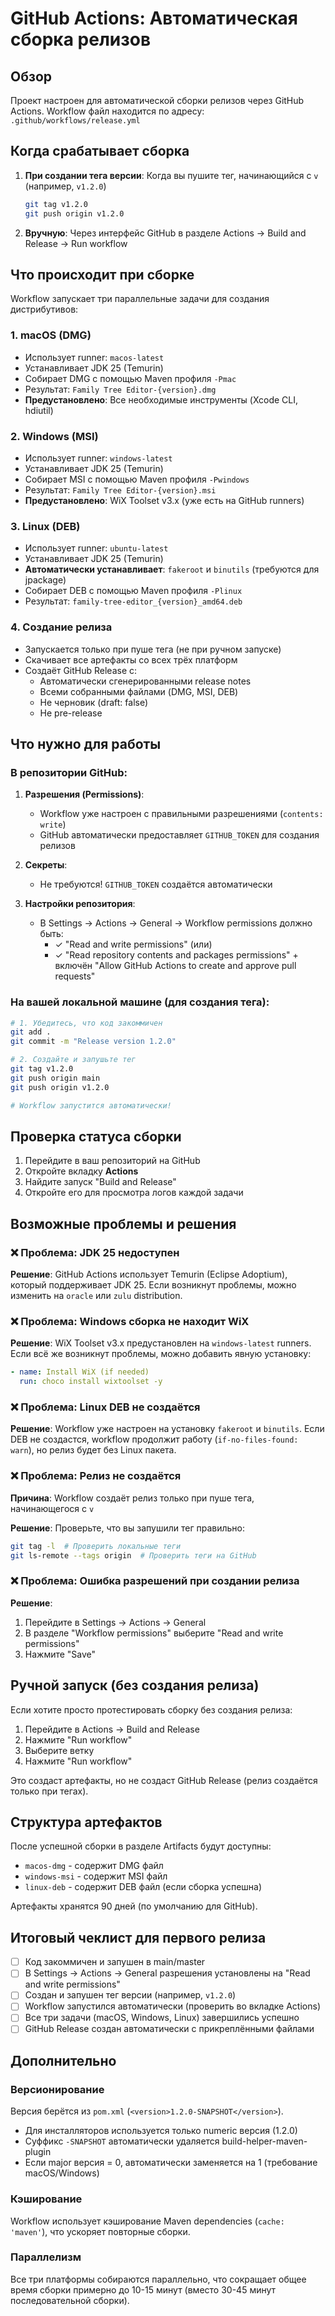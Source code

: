 # GitHub Actions: Автоматическая сборка релизов

## Обзор

Проект настроен для автоматической сборки релизов через GitHub Actions. Workflow файл находится по адресу: `.github/workflows/release.yml`

## Когда срабатывает сборка

1. **При создании тега версии**: Когда вы пушите тег, начинающийся с `v` (например, `v1.2.0`)
   ```bash
   git tag v1.2.0
   git push origin v1.2.0
   ```

2. **Вручную**: Через интерфейс GitHub в разделе Actions → Build and Release → Run workflow

## Что происходит при сборке

Workflow запускает три параллельные задачи для создания дистрибутивов:

### 1. macOS (DMG)
- Использует runner: `macos-latest`
- Устанавливает JDK 25 (Temurin)
- Собирает DMG с помощью Maven профиля `-Pmac`
- Результат: `Family Tree Editor-{version}.dmg`
- **Предустановлено**: Все необходимые инструменты (Xcode CLI, hdiutil)

### 2. Windows (MSI)
- Использует runner: `windows-latest`
- Устанавливает JDK 25 (Temurin)
- Собирает MSI с помощью Maven профиля `-Pwindows`
- Результат: `Family Tree Editor-{version}.msi`
- **Предустановлено**: WiX Toolset v3.x (уже есть на GitHub runners)

### 3. Linux (DEB)
- Использует runner: `ubuntu-latest`
- Устанавливает JDK 25 (Temurin)
- **Автоматически устанавливает**: `fakeroot` и `binutils` (требуются для jpackage)
- Собирает DEB с помощью Maven профиля `-Plinux`
- Результат: `family-tree-editor_{version}_amd64.deb`

### 4. Создание релиза
- Запускается только при пуше тега (не при ручном запуске)
- Скачивает все артефакты со всех трёх платформ
- Создаёт GitHub Release с:
  - Автоматически сгенерированными release notes
  - Всеми собранными файлами (DMG, MSI, DEB)
  - Не черновик (draft: false)
  - Не pre-release

## Что нужно для работы

### В репозитории GitHub:

1. **Разрешения (Permissions)**: 
   - Workflow уже настроен с правильными разрешениями (`contents: write`)
   - GitHub автоматически предоставляет `GITHUB_TOKEN` для создания релизов

2. **Секреты**: 
   - Не требуются! `GITHUB_TOKEN` создаётся автоматически

3. **Настройки репозитория**:
   - В Settings → Actions → General → Workflow permissions должно быть:
     - ✓ "Read and write permissions" (или)
     - ✓ "Read repository contents and packages permissions" + включён "Allow GitHub Actions to create and approve pull requests"

### На вашей локальной машине (для создания тега):

```bash
# 1. Убедитесь, что код закоммичен
git add .
git commit -m "Release version 1.2.0"

# 2. Создайте и запушьте тег
git tag v1.2.0
git push origin main
git push origin v1.2.0

# Workflow запустится автоматически!
```

## Проверка статуса сборки

1. Перейдите в ваш репозиторий на GitHub
2. Откройте вкладку **Actions**
3. Найдите запуск "Build and Release"
4. Откройте его для просмотра логов каждой задачи

## Возможные проблемы и решения

### ❌ Проблема: JDK 25 недоступен
**Решение**: GitHub Actions использует Temurin (Eclipse Adoptium), который поддерживает JDK 25. Если возникнут проблемы, можно изменить на `oracle` или `zulu` distribution.

### ❌ Проблема: Windows сборка не находит WiX
**Решение**: WiX Toolset v3.x предустановлен на `windows-latest` runners. Если всё же возникнут проблемы, можно добавить явную установку:
```yaml
- name: Install WiX (if needed)
  run: choco install wixtoolset -y
```

### ❌ Проблема: Linux DEB не создаётся
**Решение**: Workflow уже настроен на установку `fakeroot` и `binutils`. Если DEB не создастся, workflow продолжит работу (`if-no-files-found: warn`), но релиз будет без Linux пакета.

### ❌ Проблема: Релиз не создаётся
**Причина**: Workflow создаёт релиз только при пуше тега, начинающегося с `v`

**Решение**: Проверьте, что вы запушили тег правильно:
```bash
git tag -l  # Проверить локальные теги
git ls-remote --tags origin  # Проверить теги на GitHub
```

### ❌ Проблема: Ошибка разрешений при создании релиза
**Решение**: 
1. Перейдите в Settings → Actions → General
2. В разделе "Workflow permissions" выберите "Read and write permissions"
3. Нажмите "Save"

## Ручной запуск (без создания релиза)

Если хотите просто протестировать сборку без создания релиза:

1. Перейдите в Actions → Build and Release
2. Нажмите "Run workflow"
3. Выберите ветку
4. Нажмите "Run workflow"

Это создаст артефакты, но не создаст GitHub Release (релиз создаётся только при тегах).

## Структура артефактов

После успешной сборки в разделе Artifacts будут доступны:
- `macos-dmg` - содержит DMG файл
- `windows-msi` - содержит MSI файл
- `linux-deb` - содержит DEB файл (если сборка успешна)

Артефакты хранятся 90 дней (по умолчанию для GitHub).

## Итоговый чеклист для первого релиза

- [ ] Код закоммичен и запушен в main/master
- [ ] В Settings → Actions → General разрешения установлены на "Read and write permissions"
- [ ] Создан и запушен тег версии (например, `v1.2.0`)
- [ ] Workflow запустился автоматически (проверить во вкладке Actions)
- [ ] Все три задачи (macOS, Windows, Linux) завершились успешно
- [ ] GitHub Release создан автоматически с прикреплёнными файлами

## Дополнительно

### Версионирование
Версия берётся из `pom.xml` (`<version>1.2.0-SNAPSHOT</version>`). 
- Для инсталляторов используется только numeric версия (1.2.0)
- Суффикс `-SNAPSHOT` автоматически удаляется build-helper-maven-plugin
- Если major версия = 0, автоматически заменяется на 1 (требование macOS/Windows)

### Кэширование
Workflow использует кэширование Maven dependencies (`cache: 'maven'`), что ускоряет повторные сборки.

### Параллелизм
Все три платформы собираются параллельно, что сокращает общее время сборки примерно до 10-15 минут (вместо 30-45 минут последовательной сборки).
